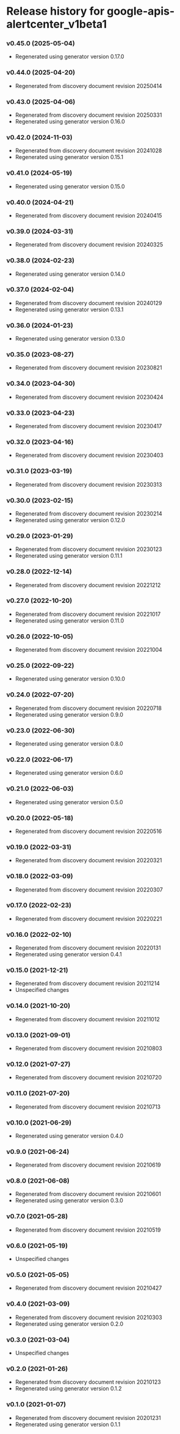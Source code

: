 # Release history for google-apis-alertcenter_v1beta1

### v0.45.0 (2025-05-04)

* Regenerated using generator version 0.17.0

### v0.44.0 (2025-04-20)

* Regenerated from discovery document revision 20250414

### v0.43.0 (2025-04-06)

* Regenerated from discovery document revision 20250331
* Regenerated using generator version 0.16.0

### v0.42.0 (2024-11-03)

* Regenerated from discovery document revision 20241028
* Regenerated using generator version 0.15.1

### v0.41.0 (2024-05-19)

* Regenerated using generator version 0.15.0

### v0.40.0 (2024-04-21)

* Regenerated from discovery document revision 20240415

### v0.39.0 (2024-03-31)

* Regenerated from discovery document revision 20240325

### v0.38.0 (2024-02-23)

* Regenerated using generator version 0.14.0

### v0.37.0 (2024-02-04)

* Regenerated from discovery document revision 20240129
* Regenerated using generator version 0.13.1

### v0.36.0 (2024-01-23)

* Regenerated using generator version 0.13.0

### v0.35.0 (2023-08-27)

* Regenerated from discovery document revision 20230821

### v0.34.0 (2023-04-30)

* Regenerated from discovery document revision 20230424

### v0.33.0 (2023-04-23)

* Regenerated from discovery document revision 20230417

### v0.32.0 (2023-04-16)

* Regenerated from discovery document revision 20230403

### v0.31.0 (2023-03-19)

* Regenerated from discovery document revision 20230313

### v0.30.0 (2023-02-15)

* Regenerated from discovery document revision 20230214
* Regenerated using generator version 0.12.0

### v0.29.0 (2023-01-29)

* Regenerated from discovery document revision 20230123
* Regenerated using generator version 0.11.1

### v0.28.0 (2022-12-14)

* Regenerated from discovery document revision 20221212

### v0.27.0 (2022-10-20)

* Regenerated from discovery document revision 20221017
* Regenerated using generator version 0.11.0

### v0.26.0 (2022-10-05)

* Regenerated from discovery document revision 20221004

### v0.25.0 (2022-09-22)

* Regenerated using generator version 0.10.0

### v0.24.0 (2022-07-20)

* Regenerated from discovery document revision 20220718
* Regenerated using generator version 0.9.0

### v0.23.0 (2022-06-30)

* Regenerated using generator version 0.8.0

### v0.22.0 (2022-06-17)

* Regenerated using generator version 0.6.0

### v0.21.0 (2022-06-03)

* Regenerated using generator version 0.5.0

### v0.20.0 (2022-05-18)

* Regenerated from discovery document revision 20220516

### v0.19.0 (2022-03-31)

* Regenerated from discovery document revision 20220321

### v0.18.0 (2022-03-09)

* Regenerated from discovery document revision 20220307

### v0.17.0 (2022-02-23)

* Regenerated from discovery document revision 20220221

### v0.16.0 (2022-02-10)

* Regenerated from discovery document revision 20220131
* Regenerated using generator version 0.4.1

### v0.15.0 (2021-12-21)

* Regenerated from discovery document revision 20211214
* Unspecified changes

### v0.14.0 (2021-10-20)

* Regenerated from discovery document revision 20211012

### v0.13.0 (2021-09-01)

* Regenerated from discovery document revision 20210803

### v0.12.0 (2021-07-27)

* Regenerated from discovery document revision 20210720

### v0.11.0 (2021-07-20)

* Regenerated from discovery document revision 20210713

### v0.10.0 (2021-06-29)

* Regenerated using generator version 0.4.0

### v0.9.0 (2021-06-24)

* Regenerated from discovery document revision 20210619

### v0.8.0 (2021-06-08)

* Regenerated from discovery document revision 20210601
* Regenerated using generator version 0.3.0

### v0.7.0 (2021-05-28)

* Regenerated from discovery document revision 20210519

### v0.6.0 (2021-05-19)

* Unspecified changes

### v0.5.0 (2021-05-05)

* Regenerated from discovery document revision 20210427

### v0.4.0 (2021-03-09)

* Regenerated from discovery document revision 20210303
* Regenerated using generator version 0.2.0

### v0.3.0 (2021-03-04)

* Unspecified changes

### v0.2.0 (2021-01-26)

* Regenerated from discovery document revision 20210123
* Regenerated using generator version 0.1.2

### v0.1.0 (2021-01-07)

* Regenerated from discovery document revision 20201231
* Regenerated using generator version 0.1.1

